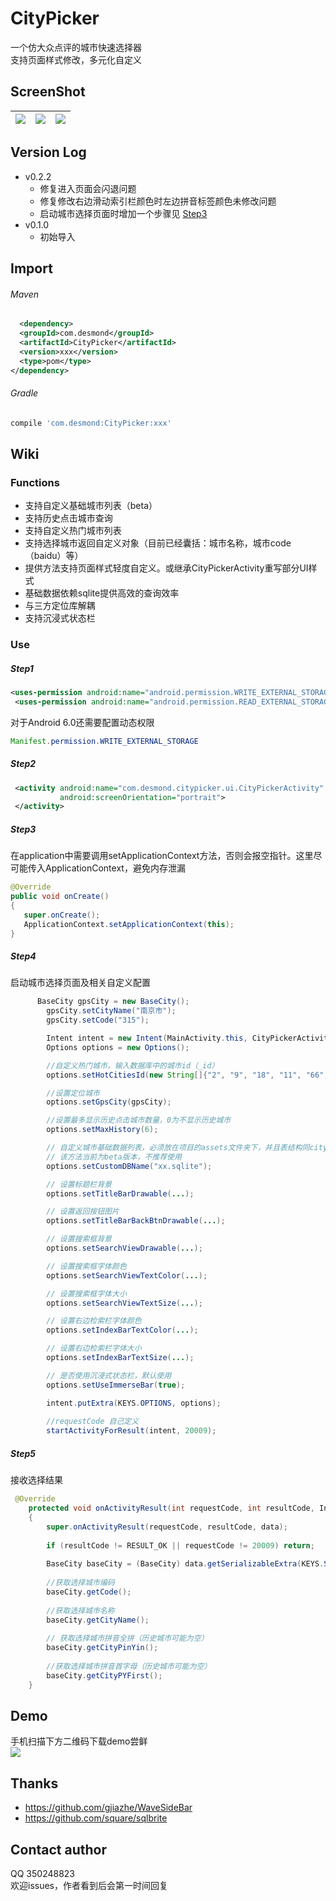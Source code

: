 CityPicker
===

一个仿大众点评的城市快速选择器</br>
支持页面样式修改，多元化自定义

ScreenShot
---

| ![](https://github.com/yuruizhe/CityPicker/blob/master/screenshot/Screenshot_2017-05-22-11-22-58.png) | ![](https://github.com/yuruizhe/CityPicker/blob/master/screenshot/Screenshot_2017-05-22-11-23-08.png) | ![](https://github.com/yuruizhe/CityPicker/blob/master/screenshot/Screenshot_2017-05-22-11-22-45.png) |
|---|----|:---:|


Version Log
---
* v0.2.2
  * 修复进入页面会闪退问题
  * 修复修改右边滑动索引栏颜色时左边拼音标签颜色未修改问题
  * 启动城市选择页面时增加一个步骤见 [Step3](#step3)
* v0.1.0
  * 初始导入

Import
---
###### Maven
``` xml
  <dependency>
  <groupId>com.desmond</groupId>
  <artifactId>CityPicker</artifactId>
  <version>xxx</version>
  <type>pom</type>
</dependency>
``` 
###### Gradle
``` gradle
compile 'com.desmond:CityPicker:xxx'
```
Wiki
---
### Functions
* 支持自定义基础城市列表（beta）
* 支持历史点击城市查询
* 支持自定义热门城市列表
* 支持选择城市返回自定义对象（目前已经囊括：城市名称，城市code（baidu）等）
* 提供方法支持页面样式轻度自定义。或继承CityPickerActivity重写部分UI样式
* 基础数据依赖sqlite提供高效的查询效率
* 与三方定位库解耦
* 支持沉浸式状态栏

### Use
##### Step1
``` xml
<uses-permission android:name="android.permission.WRITE_EXTERNAL_STORAGE"/>
 <uses-permission android:name="android.permission.READ_EXTERNAL_STORAGE"/>
```
对于Android 6.0还需要配置动态权限</br>
``` java
Manifest.permission.WRITE_EXTERNAL_STORAGE
```
##### Step2
``` xml
 <activity android:name="com.desmond.citypicker.ui.CityPickerActivity"
           android:screenOrientation="portrait">
 </activity>
```
##### Step3
在application中需要调用setApplicationContext方法，否则会报空指针。这里尽可能传入ApplicationContext，避免内存泄漏
``` java
@Override
public void onCreate()
{
   super.onCreate();
   ApplicationContext.setApplicationContext(this);
}
```

##### Step4
启动城市选择页面及相关自定义配置
``` java
      BaseCity gpsCity = new BaseCity();
        gpsCity.setCityName("南京市");
        gpsCity.setCode("315");

        Intent intent = new Intent(MainActivity.this, CityPickerActivity.class);
        Options options = new Options();

        //自定义热门城市，输入数据库中的城市id（_id）
        options.setHotCitiesId(new String[]{"2", "9", "18", "11", "66", "1", "80", "49", "100"});

        //设置定位城市
        options.setGpsCity(gpsCity);

        //设置最多显示历史点击城市数量，0为不显示历史城市
        options.setMaxHistory(6);

        // 自定义城市基础数据列表，必须放在项目的assets文件夹下，并且表结构同citypicker项目下的assets中的数据库表结构相同
        // 该方法当前为beta版本，不推荐使用
        options.setCustomDBName("xx.sqlite");

        // 设置标题栏背景
        options.setTitleBarDrawable(...);

        // 设置返回按钮图片
        options.setTitleBarBackBtnDrawable(...);

        // 设置搜索框背景
        options.setSearchViewDrawable(...);

        // 设置搜索框字体颜色
        options.setSearchViewTextColor(...);

        // 设置搜索框字体大小
        options.setSearchViewTextSize(...);

        // 设置右边检索栏字体颜色
        options.setIndexBarTextColor(...);

        // 设置右边检索栏字体大小
        options.setIndexBarTextSize(...);

        // 是否使用沉浸式状态栏，默认使用
        options.setUseImmerseBar(true);

        intent.putExtra(KEYS.OPTIONS, options);
        
        //requestCode 自己定义
        startActivityForResult(intent, 20009);
 ```
##### Step5
接收选择结果
``` java
 @Override
    protected void onActivityResult(int requestCode, int resultCode, Intent data)
    {
        super.onActivityResult(requestCode, resultCode, data);
        
        if (resultCode != RESULT_OK || requestCode != 20009) return;
        
        BaseCity baseCity = (BaseCity) data.getSerializableExtra(KEYS.SELECTED_RESULT);
        
        //获取选择城市编码
        baseCity.getCode();
        
        //获取选择城市名称
        baseCity.getCityName();
        
        // 获取选择城市拼音全拼（历史城市可能为空）
        baseCity.getCityPinYin();
        
        //获取选择城市拼音首字母（历史城市可能为空）
        baseCity.getCityPYFirst();
    }
```
Demo
---
手机扫描下方二维码下载demo尝鲜</br>
![](https://www.pgyer.com/app/qrcode/ecVs)

Thanks
---
* https://github.com/gjiazhe/WaveSideBar
* https://github.com/square/sqlbrite

Contact author
---
QQ 350248823</br>
欢迎issues，作者看到后会第一时间回复
